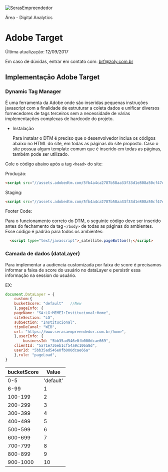 ![SerasEmpreendedor](https://pablosandri.github.io/sandbox/Serasa%20Empreendedor.jpg)

Área - Digital Analytics

# Adobe Target

Última atualização: 12/09/2017

Em caso de dúvidas, entrar em contato com: [brf@zoly.com.br](mailto:brf@zoly.com.br)

## Implementação Adobe Target

### Dynamic Tag Manager

É uma ferramenta da Adobe onde são inseridas pequenas instruções javascript com a finalidade de estruturar a coleta dados e unificar diversos fornecedores de tags terceiros sem a necessidade de várias implementações complexas de hardcode do projeto. 

- Instalação

  Para instalar o DTM é preciso que o desenvolvedor inclua os códigos abaixo no HTML do site, em todas as páginas do site proposto. Caso o site possua algum template comum que é inserido em todas as páginas, também pode ser utilizado.

Cole o código abaixo após a tag `<head>` do site:

Produção:
```html
<script src="//assets.adobedtm.com/5fb4a4ca2787b58aa33f33d1e808a50cf47cc1e0/satelliteLib-a7d32691cef9933bb94547afb02e06958cd9c968.js"></script>
```

Staging:
```html
<script src="//assets.adobedtm.com/5fb4a4ca2787b58aa33f33d1e808a50cf47cc1e0/satelliteLib-a7d32691cef9933bb94547afb02e06958cd9c968-staging.js"></script>
```

Footer Code:	
				
Para o funcionamento correto do DTM, o seguinte código deve ser inserido antes do fechamento da tag ```</body>``` de todas as páginas do ambientes. Esse código é padrão para todos os ambientes:				

```html
  <script type="text/javascript">_satellite.pageBottom();</script>				
```

### Camada de dados (dataLayer)

Para implementar a audiencia customizada por faixa de score é precisamos informar a faixa de score do usuário no dataLayer e persistir essa informação na session do usuário.

EX:

```javascript
document.DataLayer = {
    custom:{
	bucketScore: "default"   //New
    },pageInfo: {
	pageName: "SA:LG:MEMEI:Institucional:Home",
	siteSection: "LG",
	subSection: "Institucional",
	tipoDeCanal: "WEB",
	url: "https://www.serasaempreendedor.com.br/home",
    },userInfo: {
        businessId: "5bb35ad546e0fb000dcae669",
	clientId: "5a71e736eb1cf54a9c106a8d",
	userId: "5bb35ad546e0fb000dcae66a"
    },rule: "pageLoad",
}
```

| bucketScore | Value |
|--|--|
| 0-5 | 'default' |
| 6-99 | 1 |
| 100-199 | 2 |
| 200-299 | 3 |
| 300-399 | 4 |
| 400-499 | 5 |
| 500-599 | 6 |
| 600-699 | 7 |
| 700-799 | 8 |
| 800-899 | 9 |
| 900-1000 | 10 |

